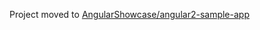 Project moved to [AngularShowcase/angular2-sample-app](https://github.com/AngularShowcase/angular2-sample-app)
